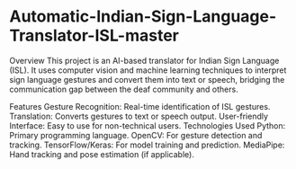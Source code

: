 # Automatic-Indian-Sign-Language-Translator-ISL-master
Overview
This project is an AI-based translator for Indian Sign Language (ISL). It uses computer vision and machine learning techniques to interpret sign language gestures and convert them into text or speech, bridging the communication gap between the deaf community and others.

Features
Gesture Recognition: Real-time identification of ISL gestures.
Translation: Converts gestures to text or speech output.
User-friendly Interface: Easy to use for non-technical users.
Technologies Used
Python: Primary programming language.
OpenCV: For gesture detection and tracking.
TensorFlow/Keras: For model training and prediction.
MediaPipe: Hand tracking and pose estimation (if applicable).
